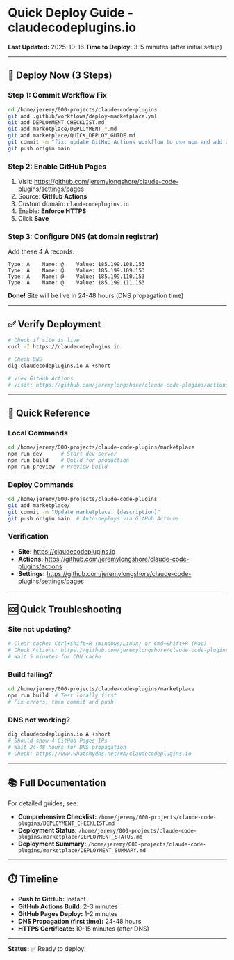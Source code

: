 # Quick Deploy Guide - claudecodeplugins.io

**Last Updated:** 2025-10-16
**Time to Deploy:** 3-5 minutes (after initial setup)

---

## 🚀 Deploy Now (3 Steps)

### Step 1: Commit Workflow Fix
```bash
cd /home/jeremy/000-projects/claude-code-plugins
git add .github/workflows/deploy-marketplace.yml
git add DEPLOYMENT_CHECKLIST.md
git add marketplace/DEPLOYMENT_*.md
git add marketplace/QUICK_DEPLOY_GUIDE.md
git commit -m "fix: update GitHub Actions workflow to use npm and add deployment docs"
git push origin main
```

### Step 2: Enable GitHub Pages
1. Visit: https://github.com/jeremylongshore/claude-code-plugins/settings/pages
2. Source: **GitHub Actions**
3. Custom domain: `claudecodeplugins.io`
4. Enable: **Enforce HTTPS**
5. Click **Save**

### Step 3: Configure DNS (at domain registrar)
Add these 4 A records:
```
Type: A    Name: @    Value: 185.199.108.153
Type: A    Name: @    Value: 185.199.109.153
Type: A    Name: @    Value: 185.199.110.153
Type: A    Name: @    Value: 185.199.111.153
```

**Done!** Site will be live in 24-48 hours (DNS propagation time)

---

## ✅ Verify Deployment

```bash
# Check if site is live
curl -I https://claudecodeplugins.io

# Check DNS
dig claudecodeplugins.io A +short

# View GitHub Actions
# Visit: https://github.com/jeremylongshore/claude-code-plugins/actions
```

---

## 📝 Quick Reference

### Local Commands
```bash
cd /home/jeremy/000-projects/claude-code-plugins/marketplace
npm run dev      # Start dev server
npm run build    # Build for production
npm run preview  # Preview build
```

### Deploy Commands
```bash
cd /home/jeremy/000-projects/claude-code-plugins
git add marketplace/
git commit -m "Update marketplace: [description]"
git push origin main  # Auto-deploys via GitHub Actions
```

### Verification
- **Site:** https://claudecodeplugins.io
- **Actions:** https://github.com/jeremylongshore/claude-code-plugins/actions
- **Settings:** https://github.com/jeremylongshore/claude-code-plugins/settings/pages

---

## 🆘 Quick Troubleshooting

### Site not updating?
```bash
# Clear cache: Ctrl+Shift+R (Windows/Linux) or Cmd+Shift+R (Mac)
# Check Actions: https://github.com/jeremylongshore/claude-code-plugins/actions
# Wait 5 minutes for CDN cache
```

### Build failing?
```bash
cd /home/jeremy/000-projects/claude-code-plugins/marketplace
npm run build  # Test locally first
# Fix errors, then commit and push
```

### DNS not working?
```bash
dig claudecodeplugins.io A +short
# Should show 4 GitHub Pages IPs
# Wait 24-48 hours for DNS propagation
# Check: https://www.whatsmydns.net/#A/claudecodeplugins.io
```

---

## 📚 Full Documentation

For detailed guides, see:
- **Comprehensive Checklist:** `/home/jeremy/000-projects/claude-code-plugins/DEPLOYMENT_CHECKLIST.md`
- **Deployment Status:** `/home/jeremy/000-projects/claude-code-plugins/marketplace/DEPLOYMENT_STATUS.md`
- **Deployment Summary:** `/home/jeremy/000-projects/claude-code-plugins/marketplace/DEPLOYMENT_SUMMARY.md`

---

## ⏱️ Timeline

- **Push to GitHub:** Instant
- **GitHub Actions Build:** 2-3 minutes
- **GitHub Pages Deploy:** 1-2 minutes
- **DNS Propagation (first time):** 24-48 hours
- **HTTPS Certificate:** 10-15 minutes (after DNS)

---

**Status:** ✅ Ready to deploy!
